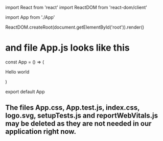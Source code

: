 import React from 'react'
import ReactDOM from 'react-dom/client'

import App from './App'

ReactDOM.createRoot(document.getElementById('root')).render(<App />)

# and file App.js looks like this

const App = () => (
  <div>
    <p>Hello world</p>
  </div>
)

export default App

## The files App.css, App.test.js, index.css, logo.svg, setupTests.js and reportWebVitals.js may be deleted as they are not needed in our application right now.
